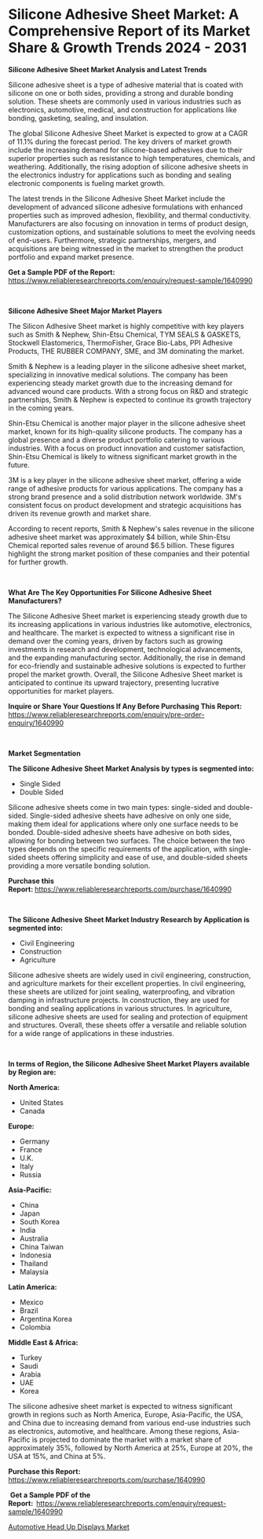 <p><h1>Silicone Adhesive Sheet Market: A Comprehensive Report of its Market Share & Growth Trends 2024 - 2031</h1></p><p><strong>Silicone Adhesive Sheet Market Analysis and Latest Trends</strong></p>
<p><p>Silicone adhesive sheet is a type of adhesive material that is coated with silicone on one or both sides, providing a strong and durable bonding solution. These sheets are commonly used in various industries such as electronics, automotive, medical, and construction for applications like bonding, gasketing, sealing, and insulation.</p><p>The global Silicone Adhesive Sheet Market is expected to grow at a CAGR of 11.1% during the forecast period. The key drivers of market growth include the increasing demand for silicone-based adhesives due to their superior properties such as resistance to high temperatures, chemicals, and weathering. Additionally, the rising adoption of silicone adhesive sheets in the electronics industry for applications such as bonding and sealing electronic components is fueling market growth.</p><p>The latest trends in the Silicone Adhesive Sheet Market include the development of advanced silicone adhesive formulations with enhanced properties such as improved adhesion, flexibility, and thermal conductivity. Manufacturers are also focusing on innovation in terms of product design, customization options, and sustainable solutions to meet the evolving needs of end-users. Furthermore, strategic partnerships, mergers, and acquisitions are being witnessed in the market to strengthen the product portfolio and expand market presence.</p></p>
<p><strong>Get a Sample PDF of the Report:&nbsp;</strong> <a href="https://www.reliableresearchreports.com/enquiry/request-sample/1640990">https://www.reliableresearchreports.com/enquiry/request-sample/1640990</a></p>
<p>&nbsp;</p>
<p><strong>Silicone Adhesive Sheet Major Market Players</strong></p>
<p><p>The Silicon Adhesive Sheet market is highly competitive with key players such as Smith & Nephew, Shin-Etsu Chemical, TYM SEALS & GASKETS, Stockwell Elastomerics, ThermoFisher, Grace Bio-Labs, PPI Adhesive Products, THE RUBBER COMPANY, SME, and 3M dominating the market. </p><p>Smith & Nephew is a leading player in the silicone adhesive sheet market, specializing in innovative medical solutions. The company has been experiencing steady market growth due to the increasing demand for advanced wound care products. With a strong focus on R&D and strategic partnerships, Smith & Nephew is expected to continue its growth trajectory in the coming years.</p><p>Shin-Etsu Chemical is another major player in the silicone adhesive sheet market, known for its high-quality silicone products. The company has a global presence and a diverse product portfolio catering to various industries. With a focus on product innovation and customer satisfaction, Shin-Etsu Chemical is likely to witness significant market growth in the future.</p><p>3M is a key player in the silicone adhesive sheet market, offering a wide range of adhesive products for various applications. The company has a strong brand presence and a solid distribution network worldwide. 3M's consistent focus on product development and strategic acquisitions has driven its revenue growth and market share.</p><p>According to recent reports, Smith & Nephew's sales revenue in the silicone adhesive sheet market was approximately $4 billion, while Shin-Etsu Chemical reported sales revenue of around $6.5 billion. These figures highlight the strong market position of these companies and their potential for further growth.</p></p>
<p>&nbsp;</p>
<p><strong>What Are The Key Opportunities For Silicone Adhesive Sheet Manufacturers?</strong></p>
<p><p>The Silicone Adhesive Sheet market is experiencing steady growth due to its increasing applications in various industries like automotive, electronics, and healthcare. The market is expected to witness a significant rise in demand over the coming years, driven by factors such as growing investments in research and development, technological advancements, and the expanding manufacturing sector. Additionally, the rise in demand for eco-friendly and sustainable adhesive solutions is expected to further propel the market growth. Overall, the Silicone Adhesive Sheet market is anticipated to continue its upward trajectory, presenting lucrative opportunities for market players.</p></p>
<p><strong>Inquire or Share Your Questions If Any Before Purchasing This Report:</strong> <a href="https://www.reliableresearchreports.com/enquiry/pre-order-enquiry/1640990">https://www.reliableresearchreports.com/enquiry/pre-order-enquiry/1640990</a></p>
<p>&nbsp;</p>
<p><strong>Market Segmentation</strong></p>
<p><strong>The Silicone Adhesive Sheet Market Analysis by types is segmented into:</strong></p>
<p><ul><li>Single Sided</li><li>Double Sided</li></ul></p>
<p><p>Silicone adhesive sheets come in two main types: single-sided and double-sided. Single-sided adhesive sheets have adhesive on only one side, making them ideal for applications where only one surface needs to be bonded. Double-sided adhesive sheets have adhesive on both sides, allowing for bonding between two surfaces. The choice between the two types depends on the specific requirements of the application, with single-sided sheets offering simplicity and ease of use, and double-sided sheets providing a more versatile bonding solution.</p></p>
<p><strong>Purchase this Report:&nbsp;</strong><a href="https://www.reliableresearchreports.com/purchase/1640990">https://www.reliableresearchreports.com/purchase/1640990</a></p>
<p>&nbsp;</p>
<p><strong>The Silicone Adhesive Sheet Market Industry Research by Application is segmented into:</strong></p>
<p><ul><li>Civil Engineering</li><li>Construction</li><li>Agriculture</li></ul></p>
<p><p>Silicone adhesive sheets are widely used in civil engineering, construction, and agriculture markets for their excellent properties. In civil engineering, these sheets are utilized for joint sealing, waterproofing, and vibration damping in infrastructure projects. In construction, they are used for bonding and sealing applications in various structures. In agriculture, silicone adhesive sheets are used for sealing and protection of equipment and structures. Overall, these sheets offer a versatile and reliable solution for a wide range of applications in these industries.</p></p>
<p>&nbsp;</p>
<p><strong>In terms of Region, the Silicone Adhesive Sheet Market Players available by Region are:</strong></p>
<p>
    <p> <strong> North America: </strong>
        <ul>
            <li>United States</li>
            <li>Canada</li>
        </ul>
        </p> 
    <p> <strong> Europe: </strong>
        <ul>
            <li>Germany</li>
            <li>France</li>
            <li>U.K.</li>
            <li>Italy</li>
            <li>Russia</li>
        </ul>
        </p> 
    <p> <strong> Asia-Pacific: </strong>
        <ul>
            <li>China</li>
            <li>Japan</li>
            <li>South Korea</li>
            <li>India</li>
            <li>Australia</li>
            <li>China Taiwan</li>
            <li>Indonesia</li>
            <li>Thailand</li>
            <li>Malaysia</li>
        </ul>
        </p> 
    <p> <strong> Latin America: </strong>
        <ul>
            <li>Mexico</li>
            <li>Brazil</li>
            <li>Argentina Korea</li>
            <li>Colombia</li>
        </ul>
        </p> 
    <p> <strong> Middle East & Africa: </strong>
        <ul>
            <li>Turkey</li>
            <li>Saudi</li>
            <li>Arabia</li>
            <li>UAE</li>
            <li>Korea</li>
        </ul>
    </p>
    </p>
<p><p>The silicone adhesive sheet market is expected to witness significant growth in regions such as North America, Europe, Asia-Pacific, the USA, and China due to increasing demand from various end-use industries such as electronics, automotive, and healthcare. Among these regions, Asia-Pacific is projected to dominate the market with a market share of approximately 35%, followed by North America at 25%, Europe at 20%, the USA at 15%, and China at 5%.</p></p>
<p><strong>Purchase this Report: </strong><a href="https://www.reliableresearchreports.com/purchase/1640990">https://www.reliableresearchreports.com/purchase/1640990</a></p>
<p>&nbsp;<strong>Get a Sample PDF of the Report:&nbsp;&nbsp;</strong><a href="https://www.reliableresearchreports.com/enquiry/request-sample/1640990">https://www.reliableresearchreports.com/enquiry/request-sample/1640990</a></p>
<p><strong></strong></p>
<p><p><a href="https://flame-sidecar-702.notion.site/Automotive-Head-Up-Displays-Market-Size-Growth-and-Forecast-from-2024-2031-61dbbb3af9ea4768af51107597847d0d">Automotive Head Up Displays Market</a></p></p>